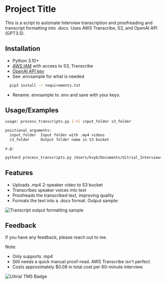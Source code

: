 
# Project Title

This is a script to automate Interview transcription and proofreading and transcript formatting into .docx. Uses AWS Transcribe, S3, and OpenAI API (GPT3.5). 
## Installation

- Python 3.10+
- [AWS IAM](https://us-east-1.console.aws.amazon.com/iamv2/) with access to S3, Transcribe
- [OpenAI API key](https://platform.openai.com/account/api-keys)
- See .envsample for what is needed 

```bash
  pip3 install -r requirements.txt
```
- Rename .envsample to .env and save with your keys.
    
## Usage/Examples

```bash
usage: process_transcripts.py [-h] input_folder s3_folder

positional arguments:
  input_folder  Input folder with .mp4 videos
  s3_folder     Output folder name in S3 bucket

e.g:

python3 process_transcripts.py /Users/kvyb/Documents/Uitrial_Interviews testing_proofread
```


## Features

- Uploads .mp4 2-speaker video to S3 bucket
- Transcribes speaker voices into text
- Proofreads the transcribed text, improving quality
- Formats the text into a .docx format. Output sample:

![Transcript output formatting sample](https://i.imgur.com/ytaeJe1.png)


## Feedback

If you have any feedback, please reach out to me.

Note:
- Only supports .mp4
- Still needs a quick manual proof-read. AWS Transcribe isn't perfect.
- Costs approximately $0.08 in total cost per 60-minute interview.


![Uitrial TMS Badge](https://img.shields.io/badge/TMS-Uitrial-1972F5)


